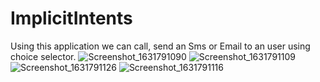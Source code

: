 # ImplicitIntents
Using this application we can call, send an Sms or Email to an user using choice selector. 
![Screenshot_1631791090](https://user-images.githubusercontent.com/65570444/133604424-8743b8df-f877-49f5-b792-78668d0a49ba.png)
![Screenshot_1631791109](https://user-images.githubusercontent.com/65570444/133604437-819b9e5d-f437-489c-9283-acef2558414e.png)
![Screenshot_1631791126](https://user-images.githubusercontent.com/65570444/133604455-776927a8-12fa-4de3-8dc8-d362f46b27ab.png)
![Screenshot_1631791116](https://user-images.githubusercontent.com/65570444/133604687-fb8d206c-79e2-4117-9e59-a04b7b369ae6.png)

